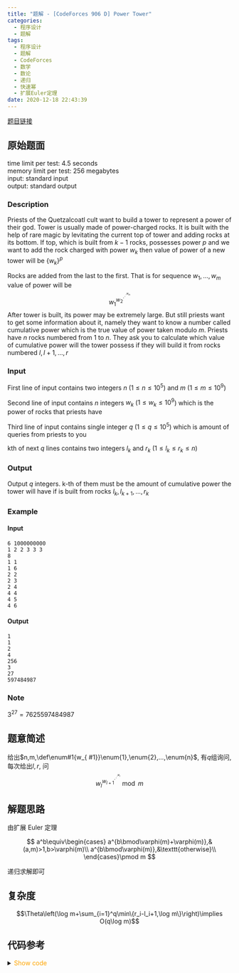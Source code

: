 ```yaml
---
title: "题解 - [CodeForces 906 D] Power Tower"
categories:
  - 程序设计
  - 题解
tags:
  - 程序设计
  - 题解
  - CodeForces
  - 数学
  - 数论
  - 递归
  - 快速幂
  - 扩展Euler定理
date: 2020-12-18 22:43:39
---
```


[题目链接](https://codeforces.com/problemset/problem/906/D)

<!-- more -->

## 原始题面

time limit per test: 4.5 seconds  
memory limit per test: 256 megabytes  
input: standard input  
output: standard output

### Description

Priests of the Quetzalcoatl cult want to build a tower to represent a power of their god. Tower is usually made of power-charged rocks. It is built with the help of rare magic by levitating the current top of tower and adding rocks at its bottom. If top, which is built from $k-1$ rocks, possesses power $p$ and we want to add the rock charged with power $w_k$ then value of power of a new tower will be $\{w_k\}^p$

Rocks are added from the last to the first. That is for sequence $w_1, ..., w_m$ value of power will be
$$w_1^{w_2^{\cdot^{\cdot^{\cdot^{w_m}}}}}$$
After tower is built, its power may be extremely large. But still priests want to get some information about it, namely they want to know a number called cumulative power which is the true value of power taken modulo $m$. Priests have $n$ rocks numbered from $1$ to $n$. They ask you to calculate which value of cumulative power will the tower possess if they will build it from rocks numbered $l, l + 1, ..., r$

### Input

First line of input contains two integers $n$ ($1 ≤ n ≤ 10^5$) and $m$ ($1 ≤ m ≤ 10^9$)

Second line of input contains $n$ integers $w_k$ ($1 ≤ w_k ≤ 10^9$) which is the power of rocks that priests have

Third line of input contains single integer $q$ ($1 ≤ q ≤ 10^5$) which is amount of queries from priests to you

kth of next $q$ lines contains two integers $l_k$ and $r_k$ ($1 ≤ l_k ≤ r_k ≤ n$)

### Output

Output $q$ integers. k-th of them must be the amount of cumulative power the tower will have if is built from rocks $l_k, l_{k + 1}, ..., r_k$

### Example

#### Input

```input1
6 1000000000
1 2 2 3 3 3
8
1 1
1 6
2 2
2 3
2 4
4 4
4 5
4 6
```

#### Output

```output1
1
1
2
4
256
3
27
597484987
```

### Note

$3^{27} = 7625597484987$

## 题意简述

给出$n,m,\def\enum#1{w_{ #1}}\enum{1},\enum{2},...,\enum{n}$, 有$q$组询问, 每次给出$l,r$, 问
$$w_l^{w_{l+1}^{\cdot^{\cdot^{\cdot^{w_r}}}}}\bmod m$$

## 解题思路

由扩展 Euler 定理

$$
a^b\equiv\begin{cases}
  a^{b\bmod\varphi(m)+\varphi(m)},&(a,m)>1,b>\varphi(m)\\
  a^{b\bmod\varphi(m)},&\texttt{otherwise}\\
\end{cases}\pmod m
$$

递归求解即可

## 复杂度

$$\Theta\left(\log m+\sum_{i=1}^q\min\{r_i-l_i+1,\log m\}\right)\implies O(q\log m)$$

## 代码参考

<details>
<summary><font color='orange'>Show code</font></summary>

```cpp
/*
 * @Author: Tifa
 * @LastEditTime: 2020-12-18 22:43:39
 * @Description:
 */

#include <bits/stdc++.h>
using namespace std;
using i64 = int64_t;
const int N = 1e5 + 5;

int calc_phi(int p) {
    int ans = p;
    for (int i = 2; i <= sqrt(p); ++i)
        if (p % i == 0) {
            ans = ans / i * (i - 1);
            while (p % i == 0) p /= i;
        }
    if (p > 1) ans = ans / p * (p - 1);
    return ans;
}

i64 qpow(i64 a, i64 b, i64 mod) {
    i64 res = 1;
    a > mod ? (a %= mod) += mod : 0;
    for (; b; b >>= 1, (a *= a) > mod ? (a %= mod) += mod : 0)
        if (b & 1) (res *= a) > mod ? (res %= mod) += mod : 0;
    return res;
}

int w[N];
unordered_map<int, int> phi;

i64 dfs(int l, int r, int x, i64 p) {
    if (x > r || p == 1) return 1;
    return qpow(w[x], dfs(l, r, x + 1, phi[p]), p);
}

int main() {
    int n, m;
    scanf("%d%d", &n, &m);
    for (int i = 1; i <= n; ++i) scanf("%d", w + i);
    int _m = m;
    phi[1] = 1;
    while (_m > 1) {
        phi[_m] = calc_phi(_m);
        _m = phi[_m];
    }
    int kase;
    scanf("%d", &kase);
    while (kase--) {
        int l, r;
        scanf("%d%d", &l, &r);
        printf("%lld\n", dfs(l, r, l, m) % m);
    }
    return 0;
}
```

</details>
